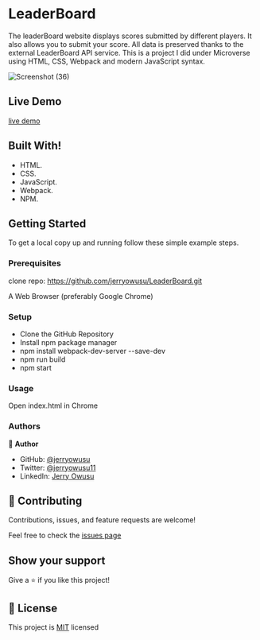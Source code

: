 # LeaderBoard

The leaderBoard website displays scores submitted by different players. It also allows you to submit your score. All data is preserved thanks to the external LeaderBoard API service. This is a project I did under Microverse using HTML, CSS, Webpack and modern JavaScript syntax.

![Screenshot (36)](https://user-images.githubusercontent.com/65233860/156852219-e38257d9-1461-4b26-be3c-53055de73793.png)

## Live Demo
 
[live demo](https://jerryowusu.github.io/LeaderBoard/dist/)

## Built With!

- HTML.
- CSS.
- JavaScript.
- Webpack.
- NPM.

## Getting Started

To get a local copy up and running follow these simple example steps.

### Prerequisites

clone repo: https://github.com/jerryowusu/LeaderBoard.git

A Web Browser (preferably Google Chrome)

### Setup

- Clone the GitHub Repository
- Install npm package manager
- npm install webpack-dev-server --save-dev
- npm run build
- npm start

### Usage
Open index.html in Chrome

### Authors

👤 **Author**

- GitHub: [@jerryowusu](https://github.com/jerryowusu)
- Twitter: [@jerryowusu11](https://twitter.com/jerryowusu11)
- LinkedIn: [Jerry Owusu](https://www.linkedin.com/in/jeremiah-owusu-b50a70173/)



## 🤝 Contributing

Contributions, issues, and feature requests are welcome!

Feel free to check the [issues page](https://github.com/jerryowusu/LeaderBoard/issues)

## Show your support

Give a ⭐️ if you like this project!

## 📝 License

This project is [MIT](LICENSE) licensed

